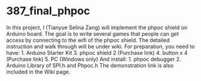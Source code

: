 # 387_final_phpoc
In this project, I (Tianyue Selina Zang) will implement the phpoc shield on Arduino board. 
The goal is to write several games that people can get access by connecting to the wifi of the phpoc shield. 
The detailed instruction and walk through will be under wiki. 
For preparation, you need to have: 
      1. Arduino Starter Kit
      3. phpoc shield 2 (Purchase link)
      4. button x 4 (Purchase link)
      5. PC (Windows only)
 And install:
      1. phpoc debugger
      2. Arduino Library of SPI.h and Phpoc.h
 The demonstration link is also included in the Wiki page. 
